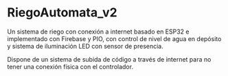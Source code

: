 # RiegoAutomata_v2
Un sistema de riego con conexión a internet basado en ESP32 e implementado con Firebase y PIO, con control de nivel de agua en depósito y sistema de iluminación LED con sensor de presencia.

Dispone de un sistema de subida de código a través de internet para no tener una conexión física con el controlador.
